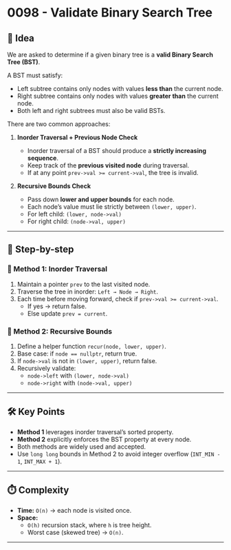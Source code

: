 # 0098 - Validate Binary Search Tree

## 🧠 Idea

We are asked to determine if a given binary tree is a **valid Binary Search Tree (BST)**.

A BST must satisfy:
- Left subtree contains only nodes with values **less than** the current node.
- Right subtree contains only nodes with values **greater than** the current node.
- Both left and right subtrees must also be valid BSTs.

There are two common approaches:

1. **Inorder Traversal + Previous Node Check**  
   - Inorder traversal of a BST should produce a **strictly increasing sequence**.  
   - Keep track of the **previous visited node** during traversal.  
   - If at any point `prev->val >= current->val`, the tree is invalid.

2. **Recursive Bounds Check**  
   - Pass down **lower and upper bounds** for each node.  
   - Each node’s value must lie strictly between `(lower, upper)`.  
   - For left child: `(lower, node->val)`  
   - For right child: `(node->val, upper)`  

---

## 🔁 Step-by-step

### 🔹 Method 1: Inorder Traversal
1. Maintain a pointer `prev` to the last visited node.  
2. Traverse the tree in inorder: `Left → Node → Right`.  
3. Each time before moving forward, check if `prev->val >= current->val`.  
   - If yes → return false.  
   - Else update `prev = current`.

### 🔹 Method 2: Recursive Bounds
1. Define a helper function `recur(node, lower, upper)`.  
2. Base case: if `node == nullptr`, return true.  
3. If `node->val` is not in `(lower, upper)`, return false.  
4. Recursively validate:  
   - `node->left` with `(lower, node->val)`  
   - `node->right` with `(node->val, upper)`  

---

## 🛠️ Key Points

- **Method 1** leverages inorder traversal’s sorted property.  
- **Method 2** explicitly enforces the BST property at every node.  
- Both methods are widely used and accepted.  
- Use `long long` bounds in Method 2 to avoid integer overflow (`INT_MIN - 1`, `INT_MAX + 1`).  

---

## ⏱️ Complexity

- **Time:** `O(n)` → each node is visited once.  
- **Space:**  
  - `O(h)` recursion stack, where `h` is tree height.  
  - Worst case (skewed tree) → `O(n)`.  

---
